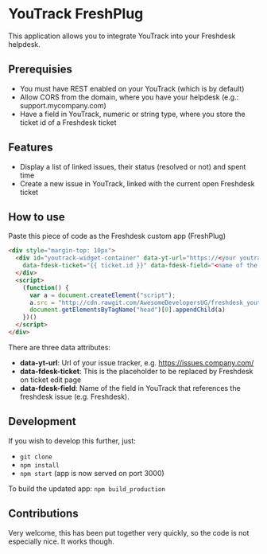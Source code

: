 # YouTrack FreshPlug

This application allows you to integrate YouTrack into your Freshdesk helpdesk.

## Prerequisies


* You must have REST enabled on your YouTrack (which is by default)
* Allow CORS from the domain, where you have your helpdesk (e.g.: support.mycompany.com)
* Have a field in YouTrack, numeric or string type, where you store the ticket id of a Freshdesk ticket


## Features

* Display a list of linked issues, their status (resolved or not) and spent time
* Create a new issue in YouTrack, linked with the current open Freshdesk ticket


## How to use

Paste this piece of code as the Freshdesk custom app (FreshPlug)

```html
<div style="margin-top: 10px">
  <div id="youtrack-widget-container" data-yt-url="https://<your youtrack url>/"
    data-fdesk-ticket="{{ ticket.id }}" data-fdesk-field="<name of the field you use in YouTrack">
  </div>
  <script>
    (function() {
      var a = document.createElement("script");
      a.src = "http://cdn.rawgit.com/AwesomeDevelopersUG/freshdesk_youtrack/master/dist/app.js";
      document.getElementsByTagName("head")[0].appendChild(a)
	})()
  </script>
</div>
```

There are three data attributes:

* **data-yt-url**: Url of your issue tracker, e.g. https://issues.company.com/
* **data-fdesk-ticket**: This is the placeholder to be replaced by Freshdesk on ticket edit page
* **data-fdesk-field**: Name of the field in YouTrack that references the freshdesk issue (e.g. Freshdesk).

## Development

If you wish to develop this further, just:

* `git clone`
* `npm install`
* `npm start` (app is now served on port 3000)

To build the updated app: `npm build_production`


## Contributions

Very welcome, this has been put together very quickly, so the code is not especially nice. It works though.

